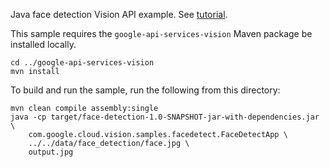 Java face detection Vision API example. See [tutorial](https://cloud.google.com/vision/docs/face-tutorial).

This sample requires the `google-api-services-vision` Maven package be installed
locally.

    cd ../google-api-services-vision
    mvn install

To build and run the sample, run the following from this directory:

    mvn clean compile assembly:single
    java -cp target/face-detection-1.0-SNAPSHOT-jar-with-dependencies.jar \
        com.google.cloud.vision.samples.facedetect.FaceDetectApp \
        ../../data/face_detection/face.jpg \
        output.jpg
